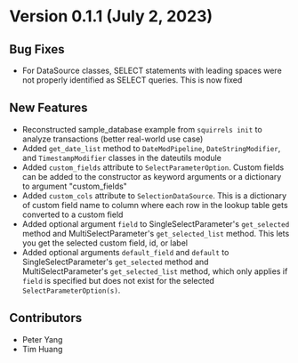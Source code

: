 # Version 0.1.1 (July 2, 2023)

## Bug Fixes

- For DataSource classes, SELECT statements with leading spaces were not properly identified as SELECT queries. This is now fixed

## New Features

- Reconstructed sample_database example from `squirrels init` to analyze transactions (better real-world use case)
- Added `get_date_list` method to `DateModPipeline`, `DateStringModifier`, and `TimestampModifier` classes in the dateutils module
- Added `custom_fields` attribute to `SelectParameterOption`. Custom fields can be added to the constructor as keyword arguments or a dictionary to argument "custom_fields"
- Added `custom_cols` attribute to `SelectionDataSource`. This is a dictionary of custom field name to column where each row in the lookup table gets converted to a custom field
- Added optional argument `field` to SingleSelectParameter's `get_selected` method and MultiSelectParameter's `get_selected_list` method. This lets you get the selected custom field, id, or label
- Added optional arguments `default_field` and `default` to SingleSelectParameter's `get_selected` method and MultiSelectParameter's `get_selected_list` method, which only applies if `field` is specified but does not exist for the selected `SelectParameterOption(s)`.

## Contributors

- Peter Yang
- Tim Huang
